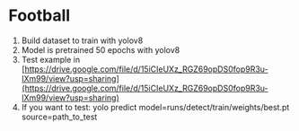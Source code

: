 # Football
1. Build dataset to train with yolov8
2. Model is pretrained 50 epochs with yolov8
3. Test example in [https://drive.google.com/file/d/15iCIeUXz_RGZ69opDS0fop9R3u-lXm99/view?usp=sharing](https://drive.google.com/file/d/15iCIeUXz_RGZ69opDS0fop9R3u-lXm99/view?usp=sharing)
4. If you want to test: 
    yolo predict model=runs/detect/train/weights/best.pt source=path_to_test
